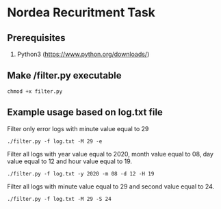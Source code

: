 # Nordea Recuritment Task

## Prerequisites

1. Python3 (https://www.python.org/downloads/)

## Make /filter.py executable
```
chmod +x filter.py
```

## Example usage based on log.txt file

Filter only error logs with minute value equal to 29
```
./filter.py -f log.txt -M 29 -e
```

Filter all logs with year value equal to 2020, month value equal to 08, day value equal to 12 and hour value equal to 19.
```
./filter.py -f log.txt -y 2020 -m 08 -d 12 -H 19
```

Filter all logs with minute value equal to 29 and second value equal to 24.
```
./filter.py -f log.txt -M 29 -S 24
```